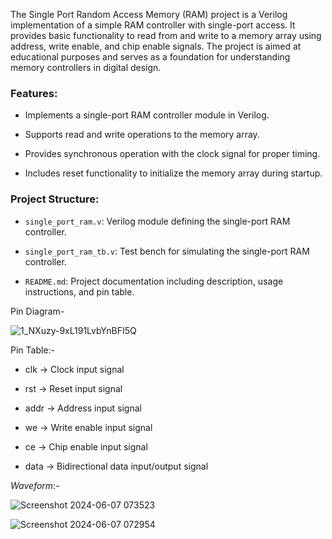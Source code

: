 The Single Port Random Access Memory (RAM) project is a Verilog implementation of a simple RAM controller with single-port access. It provides basic functionality to read from and write to a memory array using address, write enable, and chip enable signals. The project is aimed at educational purposes and serves as a foundation for understanding memory controllers in digital design.

### Features:
- Implements a single-port RAM controller module in Verilog.
 
- Supports read and write operations to the memory array.
 
- Provides synchronous operation with the clock signal for proper timing.
 
- Includes reset functionality to initialize the memory array during startup.

### Project Structure:
- `single_port_ram.v`: Verilog module defining the single-port RAM controller.
  
- `single_port_ram_tb.v`: Test bench for simulating the single-port RAM controller.
 
- `README.md`: Project documentation including description, usage instructions, and pin table.

Pin Diagram-

![1_NXuzy-9xL191LvbYnBFI5Q](https://github.com/GauravDhak/Single-port-Random-Access-Memory-RAM-/assets/113551816/7e30cfcf-b712-40ce-88b9-861b10b5be88)


Pin Table:-

- clk	-> Clock input signal

- rst ->	Reset input signal

- addr ->	Address input signal

- we	-> Write enable input signal

- ce	-> Chip enable input signal

- data ->	Bidirectional data input/output signal




*Waveform*:- 



![Screenshot 2024-06-07 073523](https://github.com/GauravDhak/Single-port-Random-Access-Memory-RAM-/assets/113551816/fa2a5bf2-6e29-4e9b-b8c7-80e4bbe71334)








![Screenshot 2024-06-07 072954](https://github.com/GauravDhak/Single-port-Random-Access-Memory-RAM-/assets/113551816/725d1def-7c64-4fed-a056-833366577864)
